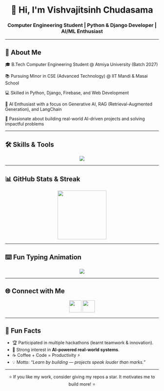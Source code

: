 <h1 align="center">👋 Hi, I'm Vishvajitsinh Chudasama</h1>
<h3 align="center">Computer Engineering Student | Python & Django Developer | AI/ML Enthusiast</h3>

---

## 🌟 About Me  

🎓 B.Tech Computer Engineering Student @ Atmiya University (Batch 2027)  

📚 Pursuing Minor in CSE (Advanced Technology) @ IIT Mandi & Masai School  

💻 Skilled in Python, Django, Firebase, and Web Development  

🤖 AI Enthusiast with a focus on Generative AI, RAG (Retrieval-Augmented Generation), and LangChain  

🚀 Passionate about building real-world AI-driven projects and solving impactful problems  


---

## 🛠️ Skills & Tools  
<p align="center">
<img src="https://skillicons.dev/icons?i=python,django,html,css,javascript,firebase,mysql,git,github,vscode" />
</p>

---

## 📊 GitHub Stats & Streak  
<p align="center">
  <img src="https://github-readme-stats.vercel.app/api?username=Vishvajitsinh-Chudasama&show_icons=true&theme=tokyonight" height="160" />
  
</p>

---

## ⌨️ Fun Typing Animation  
<p align="center">
  <a href="https://readme-typing-svg.demolab.com">
    <img src="https://readme-typing-svg.demolab.com/?lines=Computer+Engineering+Student;Python+%26+Django+Developer;AI%2FML+Learner;Always+learning+new+tech!&center=true&size=20&color=00F700">
  </a>
</p>

---

## 🌐 Connect with Me  
<p align="center">
<a href="https://www.linkedin.com/in/vishvajitsinh-chudasama"><img src="https://skillicons.dev/icons?i=linkedin" height="40" /></a>
<a href="mailto:vishwjitsinhchudasama@gmail.com"><img src="https://skillicons.dev/icons?i=gmail" height="40" /></a>
</p>

---

## 🎯 Fun Facts  
- 🏆 Participated in multiple hackathons (learnt teamwork & innovation).  
- 🧠 Strong interest in **AI-powered real-world systems**.  
- ☕ Coffee + Code = Productivity ⚡  
- 💡 Motto: *“Learn by building — projects speak louder than marks.”*  

---

<p align="center">⭐ If you like my work, consider giving my repos a star. It motivates me to build more! ⭐</p>
